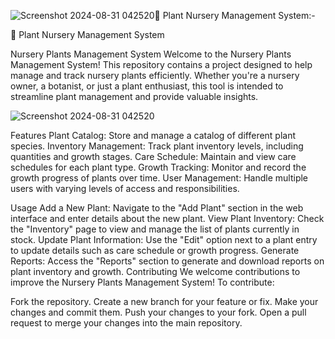 ![Screenshot 2024-08-31 042520](https://github.com/user-attachments/assets/dc782e1a-4049-45ab-b6bd-b3760347076a)🌱 Plant Nursery Management System:-

🌱 Plant Nursery Management System

Nursery Plants Management System
Welcome to the Nursery Plants Management System! This repository contains a project designed to help manage and track nursery plants efficiently. Whether you're a nursery owner, a botanist, or just a plant enthusiast, this tool is intended to streamline plant management and provide valuable insights.


![Screenshot 2024-08-31 042520](https://github.com/user-attachments/assets/0ea8e9c0-a3f3-4696-9581-e8e168adc3c3)

Features
Plant Catalog: Store and manage a catalog of different plant species.
Inventory Management: Track plant inventory levels, including quantities and growth stages.
Care Schedule: Maintain and view care schedules for each plant type.
Growth Tracking: Monitor and record the growth progress of plants over time.
User Management: Handle multiple users with varying levels of access and responsibilities.

Usage
Add a New Plant: Navigate to the "Add Plant" section in the web interface and enter details about the new plant.
View Plant Inventory: Check the "Inventory" page to view and manage the list of plants currently in stock.
Update Plant Information: Use the "Edit" option next to a plant entry to update details such as care schedule or growth progress.
Generate Reports: Access the "Reports" section to generate and download reports on plant inventory and growth.
Contributing
We welcome contributions to improve the Nursery Plants Management System! To contribute:

Fork the repository.
Create a new branch for your feature or fix.
Make your changes and commit them.
Push your changes to your fork.
Open a pull request to merge your changes into the main repository.
